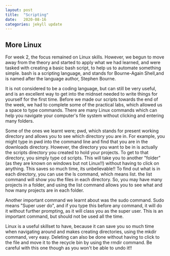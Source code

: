```yaml
---
layout: post
title:  "Scripting"
date:   2020-08-16
categories: jekyll update
---
```


## More Linux

For week 2, the focus remained on Linux skills. However, we begun to move away from the theory and started to apply what we had learned, and were tasked with creating a basic bash script, to help us to automate something simple. bash is a scripting language, and stands for Bourne-Again Shell,and is named after the language author, Stephen Bourne. 

It is not considered to be a coding language, but can still be very useful, and is an excellent way to get into the midnset needed to write things for yourself for the first time. Before we made our scripts towards the end of the week, we had to complete some of the practical labs, which allowed us a space to type commands. There are many Linux commands which can help you navigate your computer's file system without clicking and entering many folders. 

Some of the ones we learnt were; pwd, which stands for present working directory and allows you to see which directory you are in. For example, you might type in pwd into the command line and find that you are in the downloads directory. However, the directory you want to be in is actually the scripts directory you created to hold your projects. To get to that directory, you simply type cd scripts. This will take you to another "folder"(as they are known on windows but not Linux!!) without having to click on anything. This saves so much time, its unbelievable!! To find out what is in each directory, you can use the ls command, which means list. the list command will show you the files in each directory. So, you may have many projects in a folder, and using the list command allows you to see what and how many projects are in each folder.

Another important command we learnt about was the sudo command. Sudo means "Super user do", and if you type this before any command, it will do it without further prompting, as it will class you as the super user. This is an important command, but should not be used all the time. 

Linux is a useful skillset to have, because it can save you so much time when navigating around and makes creating directories, using the mkdir command, very easy. Deleting can also be done without having to click to the file and move it to the recycle bin by using the rmdir command. Be careful with this one though as you won't be able to undo it!!
